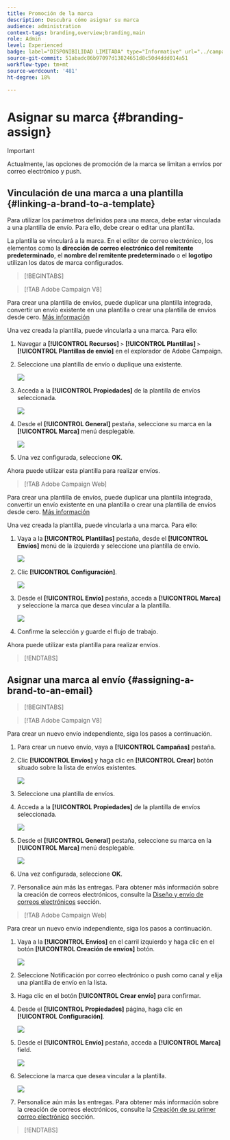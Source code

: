 ```yaml
---
title: Promoción de la marca
description: Descubra cómo asignar su marca
audience: administration
context-tags: branding,overview;branding,main
role: Admin
level: Experienced
badge: label="DISPONIBILIDAD LIMITADA" type="Informative" url="../campaign-standard-migration-home.md" tooltip="Restringido a usuarios migrados por el Campaign Standard"
source-git-commit: 51abadc86b97097d13824651d8c50d4ddd014a51
workflow-type: tm+mt
source-wordcount: '481'
ht-degree: 18%

---
```


# Asignar su marca {#branding-assign}

>[!IMPORTANT]
>
>Actualmente, las opciones de promoción de la marca se limitan a envíos por correo electrónico y push.

## Vinculación de una marca a una plantilla {#linking-a-brand-to-a-template}

Para utilizar los parámetros definidos para una marca, debe estar vinculada a una plantilla de envío. Para ello, debe crear o editar una plantilla.

La plantilla se vinculará a la marca. En el editor de correo electrónico, los elementos como la **dirección de correo electrónico del remitente predeterminado**, el **nombre del remitente predeterminado** o el **logotipo** utilizan los datos de marca configurados.

>[!BEGINTABS]

>[!TAB Adobe Campaign V8]

Para crear una plantilla de envíos, puede duplicar una plantilla integrada, convertir un envío existente en una plantilla o crear una plantilla de envíos desde cero. [Más información](https://experienceleague.adobe.com/en/docs/campaign/campaign-v8/send/create-templates)

Una vez creada la plantilla, puede vincularla a una marca. Para ello:

1. Navegar a **[!UICONTROL Recursos]** `>` **[!UICONTROL Plantillas]** `>` **[!UICONTROL Plantillas de envío]** en el explorador de Adobe Campaign.

1. Seleccione una plantilla de envío o duplique una existente.

   ![](assets/branding_assign_V8_1.png)

1. Acceda a la **[!UICONTROL Propiedades]** de la plantilla de envíos seleccionada.

   ![](assets/branding_assign_V8_2.png)

1. Desde el **[!UICONTROL General]** pestaña, seleccione su marca en la **[!UICONTROL Marca]** menú desplegable.

   ![](assets/branding_assign_V8_3.png)

1. Una vez configurada, seleccione **OK**.

Ahora puede utilizar esta plantilla para realizar envíos.

>[!TAB Adobe Campaign Web]

Para crear una plantilla de envíos, puede duplicar una plantilla integrada, convertir un envío existente en una plantilla o crear una plantilla de envíos desde cero. [Más información](https://experienceleague.adobe.com/en/docs/campaign-web/v8/msg/delivery-template)

Una vez creada la plantilla, puede vincularla a una marca. Para ello:

1. Vaya a la **[!UICONTROL Plantillas]** pestaña, desde el **[!UICONTROL Envíos]** menú de la izquierda y seleccione una plantilla de envío.

   ![](assets/branding_assign_web_1.png)

1. Clic **[!UICONTROL Configuración]**.

   ![](assets/branding_assign_web_2.png)

1. Desde el **[!UICONTROL Envío]** pestaña, acceda a **[!UICONTROL Marca]** y seleccione la marca que desea vincular a la plantilla.

   ![](assets/branding_assign_web_3.png)

1. Confirme la selección y guarde el flujo de trabajo.

Ahora puede utilizar esta plantilla para realizar envíos.

>[!ENDTABS]

## Asignar una marca al envío {#assigning-a-brand-to-an-email}

>[!BEGINTABS]

>[!TAB Adobe Campaign V8]

Para crear un nuevo envío independiente, siga los pasos a continuación.

1. Para crear un nuevo envío, vaya a **[!UICONTROL Campañas]** pestaña.

1. Clic **[!UICONTROL Envíos]** y haga clic en **[!UICONTROL Crear]** botón situado sobre la lista de envíos existentes.

   ![](assets/branding_assign_V8_4.png)

1. Seleccione una plantilla de envíos.

1. Acceda a la **[!UICONTROL Propiedades]** de la plantilla de envíos seleccionada.

   ![](assets/branding_assign_V8_5.png)

1. Desde el **[!UICONTROL General]** pestaña, seleccione su marca en la **[!UICONTROL Marca]** menú desplegable.

   ![](assets/branding_assign_V8_6.png)

1. Una vez configurada, seleccione **OK**.

1. Personalice aún más las entregas. Para obtener más información sobre la creación de correos electrónicos, consulte la [Diseño y envío de correos electrónicos](https://experienceleague.adobe.com/en/docs/campaign-web/v8/msg/email/create-email) sección.

>[!TAB Adobe Campaign Web]

Para crear un nuevo envío independiente, siga los pasos a continuación.

1. Vaya a la **[!UICONTROL Envíos]** en el carril izquierdo y haga clic en el botón **[!UICONTROL Creación de envíos]** botón.

   ![](assets/branding_assign_web_4.png)

1. Seleccione Notificación por correo electrónico o push como canal y elija una plantilla de envío en la lista.

1. Haga clic en el botón **[!UICONTROL Crear envío]** para confirmar.

1. Desde el **[!UICONTROL Propiedades]** página, haga clic en **[!UICONTROL Configuración]**.

   ![](assets/branding_assign_web_5.png)

1. Desde el **[!UICONTROL Envío]** pestaña, acceda a **[!UICONTROL Marca]** field.

   ![](assets/branding_assign_web_6.png)

1. Seleccione la marca que desea vincular a la plantilla.

   ![](assets/branding_assign_web_7.png)

1. Personalice aún más las entregas. Para obtener más información sobre la creación de correos electrónicos, consulte la [Creación de su primer correo electrónico](https://experienceleague.adobe.com/en/docs/campaign-web/v8/msg/email/create-email) sección.

>[!ENDTABS]
